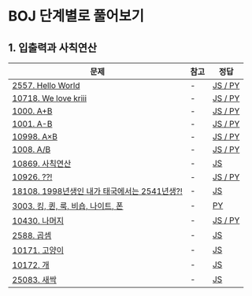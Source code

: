 # BOJ 단계별로 풀어보기

## 1. 입출력과 사칙연산

|문제|참고|정답|
|---|---|---|
|[2557. Hello World](https://boj.kr/2557)|-|[JS / PY](https://boj.aflat.gq/ans/?id=2557)|
|[10718. We love kriii](https://boj.kr/10718)|-|[JS / PY](https://boj.aflat.gq/ans/?id=10718)|
|[1000. A+B](https://boj.kr/1000)|-|[JS / PY](https://boj.aflat.gq/ans/?id=1000)|
|[1001. A-B](https://boj.kr/1001)|-|[JS / PY](https://boj.aflat.gq/ans/?id=1001)|
|[10998. A×B](https://boj.kr/10998)|-|[JS / PY](https://boj.aflat.gq/ans/?id=10998)|
|[1008. A/B](https://boj.kr/1008)|-|[JS / PY](https://boj.aflat.gq/ans/?id=1008)|
|[10869. 사칙연산](https://boj.kr/10869)|-|[JS](https://boj.aflat.gq/ans/?id=10869)|
|[10926. ??!](https://boj.kr/10926)|-|[JS / PY](https://boj.aflat.gq/ans/?id=10926)|
|[18108. 1998년생인 내가 태국에서는 2541년생?!](https://boj.kr/18108)|-|[JS](https://boj.aflat.gq/ans/?id=10926)|
|[3003. 킹, 퀸, 룩, 비숍, 나이트, 폰](https://boj.kr/3003)|-|[PY](https://boj.aflat.gq/ans/?id=3003)|
|[10430. 나머지](https://boj.kr/10430)|-|[JS / PY](https://boj.aflat.gq/ans/?id=10430)|
|[2588. 곱셈](https://boj.kr/2588)|-|[JS](https://boj.aflat.gq/ans/?id=2588)|
|[10171. 고양이](https://boj.kr/10171)|-|[JS](https://boj.aflat.gq/ans/?id=10171)|
|[10172. 개](https://boj.kr/10172)|-|[JS](https://boj.aflat.gq/ans/?id=10172)|
|[25083. 새싹](https://boj.kr/25083)|-|[JS](https://boj.aflat.gq/ans/?id=25083)|
